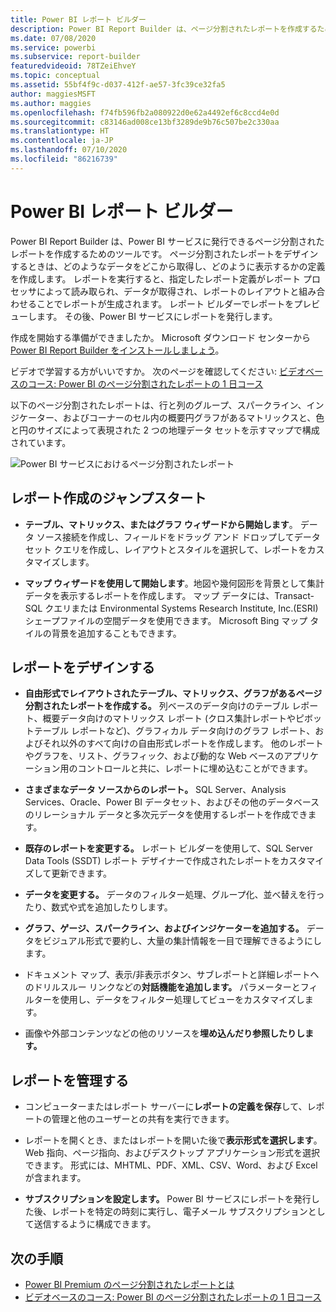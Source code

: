 ```yaml
---
title: Power BI レポート ビルダー
description: Power BI Report Builder は、ページ分割されたレポートを作成するためのツールです。
ms.date: 07/08/2020
ms.service: powerbi
ms.subservice: report-builder
featuredvideoid: 78TZeiEhveY
ms.topic: conceptual
ms.assetid: 55bf4f9c-d037-412f-ae57-3fc39ce32fa5
author: maggiesMSFT
ms.author: maggies
ms.openlocfilehash: f74fb596fb2a080922d0e62a4492ef6c8ccd4e0d
ms.sourcegitcommit: c83146ad008ce13bf3289de9b76c507be2c330aa
ms.translationtype: HT
ms.contentlocale: ja-JP
ms.lasthandoff: 07/10/2020
ms.locfileid: "86216739"
---
```

# <a name="power-bi-report-builder"></a>Power BI レポート ビルダー

 Power BI Report Builder は、Power BI サービスに発行できるページ分割されたレポートを作成するためのツールです。  ページ分割されたレポートをデザインするときは、どのようなデータをどこから取得し、どのように表示するかの定義を作成します。 レポートを実行すると、指定したレポート定義がレポート プロセッサによって読み取られ、データが取得され、レポートのレイアウトと組み合わせることでレポートが生成されます。 レポート ビルダーでレポートをプレビューします。 その後、Power BI サービスにレポートを発行します。
 
作成を開始する準備ができましたか。 Microsoft ダウンロード センターから [Power BI Report Builder をインストールしましょう](https://aka.ms/pbireportbuilder)。

ビデオで学習する方がいいですか。 次のページを確認してください: [ビデオベースのコース: Power BI のページ分割されたレポートの 1 日コース](../learning-catalog/paginated-reports-online-course.md)

以下のページ分割されたレポートは、行と列のグループ、スパークライン、インジケーター、およびコーナーのセル内の概要円グラフがあるマトリックスと、色と円のサイズによって表現された 2 つの地理データ セットを示すマップで構成されています。  

![Power BI サービスにおけるページ分割されたレポート](media/report-builder-power-bi/report-builder-get-started-paginated-report.png)

##  <a name="jump-start-report-creation"></a><a name="JumpStartReptCreation"></a> レポート作成のジャンプスタート  
 
-   **テーブル、マトリックス、またはグラフ ウィザードから開始します**。 データ ソース接続を作成し、フィールドをドラッグ アンド ドロップしてデータセット クエリを作成し、レイアウトとスタイルを選択して、レポートをカスタマイズします。  
  
-   **マップ ウィザードを使用して開始します**。地図や幾何図形を背景として集計データを表示するレポートを作成します。 マップ データには、Transact-SQL クエリまたは Environmental Systems Research Institute, Inc.(ESRI) シェープファイルの空間データを使用できます。 Microsoft Bing マップ タイルの背景を追加することもできます。  

##  <a name="design-your-report"></a><a name="DesignRept"></a> レポートをデザインする  
  
-   **自由形式でレイアウトされたテーブル、マトリックス、グラフがあるページ分割されたレポートを作成する。** 列ベースのデータ向けのテーブル レポート、概要データ向けのマトリックス レポート (クロス集計レポートやピボットテーブル レポートなど)、グラフィカル データ向けのグラフ レポート、およびそれ以外のすべて向けの自由形式レポートを作成します。 他のレポートやグラフを、リスト、グラフィック、および動的な Web ベースのアプリケーション用のコントロールと共に、レポートに埋め込むことができます。  
  
-   **さまざまなデータ ソースからのレポート。** SQL Server、Analysis Services、Oracle、Power BI データセット、およびその他のデータベースのリレーショナル データと多次元データを使用するレポートを作成できます。  
  
-   **既存のレポートを変更する。** レポート ビルダーを使用して、SQL Server Data Tools (SSDT) レポート デザイナーで作成されたレポートをカスタマイズして更新できます。  
  
-   **データを変更する。** データのフィルター処理、グループ化、並べ替えを行ったり、数式や式を追加したりします。  

-   **グラフ、ゲージ、スパークライン、およびインジケーターを追加する。** データをビジュアル形式で要約し、大量の集計情報を一目で理解できるようにします。  
  
-   ドキュメント マップ、表示/非表示ボタン、サブレポートと詳細レポートへのドリルスルー リンクなどの**対話機能を追加します。** パラメーターとフィルターを使用し、データをフィルター処理してビューをカスタマイズします。  
  
-   画像や外部コンテンツなどの他のリソースを**埋め込んだり参照したりします。**  
  
##  <a name="manage-your-report"></a><a name="ManageRpt"></a> レポートを管理する  
  
-   コンピューターまたはレポート サーバーに**レポートの定義を保存**して、レポートの管理と他のユーザーとの共有を実行できます。  
  
-   レポートを開くとき、またはレポートを開いた後で**表示形式を選択します**。 Web 指向、ページ指向、およびデスクトップ アプリケーション形式を選択できます。 形式には、MHTML、PDF、XML、CSV、Word、および Excel が含まれます。  
  
-   **サブスクリプションを設定します。** Power BI サービスにレポートを発行した後、レポートを特定の時刻に実行し、電子メール サブスクリプションとして送信するように構成できます。  

## <a name="next-steps"></a>次の手順

- [Power BI Premium のページ分割されたレポートとは](paginated-reports-report-builder-power-bi.md)
- [ビデオベースのコース: Power BI のページ分割されたレポートの 1 日コース](../learning-catalog/paginated-reports-online-course.md)
